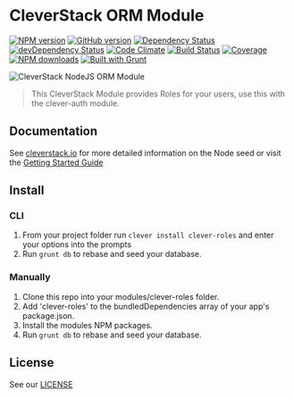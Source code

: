 CleverStack ORM Module
====================
[![NPM version](https://badge.fury.io/js/clever-roles.png)](http://badge.fury.io/js/clever-roles) [![GitHub version](https://badge.fury.io/gh/cleverstack%2Fclever-roles.png)](http://badge.fury.io/gh/cleverstack%2Fclever-roles) [![Dependency Status](https://david-dm.org/CleverStack/clever-roles.png)](https://david-dm.org/CleverStack/clever-roles) [![devDependency Status](https://david-dm.org/CleverStack/clever-roles/dev-status.png)](https://david-dm.org/CleverStack/clever-roles#info=devDependencies) [![Code Climate](https://codeclimate.com/github/CleverStack/clever-roles.png)](https://codeclimate.com/github/CleverStack/clever-roles) 
[![Build Status](https://secure.travis-ci.org/CleverStack/clever-roles.png?branch=master)](https://travis-ci.org/CleverStack/clever-roles) 
[![Coverage](https://codeclimate.com/github/CleverStack/clever-roles/coverage.png)](https://codeclimate.com/github/CleverStack/clever-roles) [![NPM downloads](http://img.shields.io/npm/dm/clever-roles.png)](https://www.npmjs.org/package/clever-roles) 
[![Built with Grunt](https://cdn.gruntjs.com/builtwith.png)](http://gruntjs.com/) 

![CleverStack NodeJS ORM Module](http://cleverstack.github.io/assets/img/logos/node-seed-logo-clean.png "CleverStack NodeJS ORM Module")
<blockquote>
This CleverStack Module provides Roles for your users, use this with the clever-auth module.
</blockquote>

## Documentation

See [cleverstack.io](http://cleverstack.io/documentation/#backend) for more detailed information on the Node seed or visit the [Getting Started Guide](http://cleverstack.io/getting-started/)

## Install

### CLI
1. From your project folder run `clever install clever-roles` and enter your options into the prompts
2. Run `grunt db` to rebase and seed your database.

### Manually
1. Clone this repo into your modules/clever-roles folder.
2. Add 'clever-roles' to the bundledDependencies array of your app's package.json.
3. Install the modules NPM packages.
3. Run `grunt db` to rebase and seed your database.

## License

See our [LICENSE](https://github.com/CleverStack/clever-roles/blob/master/LICENSE)